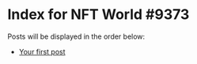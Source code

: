 # Index for NFT World #9373
Posts will be displayed in the order below:

- [Your first post](./001-first.md)

